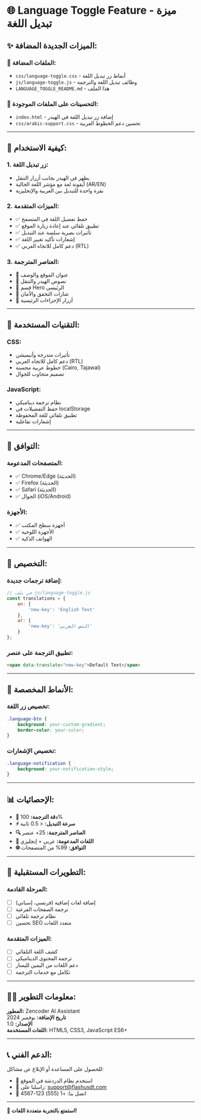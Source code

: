 # 🌐 Language Toggle Feature - ميزة تبديل اللغة

## ✨ الميزات الجديدة المضافة:

### 🔧 **الملفات المضافة:**
- `css/language-toggle.css` - أنماط زر تبديل اللغة
- `js/language-toggle.js` - وظائف تبديل اللغة والترجمة
- `LANGUAGE_TOGGLE_README.md` - هذا الملف

### 🎨 **التحسينات على الملفات الموجودة:**
- `index.html` - إضافة زر تبديل اللغة في الهيدر
- `css/arabic-support.css` - تحسين دعم الخطوط العربية

---

## 🚀 **كيفية الاستخدام:**

### **1. زر تبديل اللغة:**
- يظهر في الهيدر بجانب أزرار التنقل
- أيقونة لغة مع مؤشر اللغة الحالية (AR/EN)
- نقرة واحدة للتبديل بين العربية والإنجليزية

### **2. الميزات المتقدمة:**
- ✅ حفظ تفضيل اللغة في المتصفح
- ✅ تطبيق تلقائي عند إعادة زيارة الموقع
- ✅ تأثيرات بصرية سلسة عند التبديل
- ✅ إشعارات تأكيد تغيير اللغة
- ✅ دعم كامل للاتجاه العربي (RTL)

### **3. العناصر المترجمة:**
- 🔸 عنوان الموقع والوصف
- 🔸 نصوص الهيدر والتنقل
- 🔸 قسم Hero الرئيسي
- 🔸 شارات التحقق والأمان
- 🔸 أزرار الإجراءات الرئيسية

---

## 🎯 **التقنيات المستخدمة:**

### **CSS:**
- تأثيرات متدرجة وأنيميشن
- دعم كامل للاتجاه العربي (RTL)
- خطوط عربية محسنة (Cairo, Tajawal)
- تصميم متجاوب للجوال

### **JavaScript:**
- نظام ترجمة ديناميكي
- حفظ التفضيلات في localStorage
- تطبيق تلقائي للغة المحفوظة
- إشعارات تفاعلية

---

## 📱 **التوافق:**

### **المتصفحات المدعومة:**
- ✅ Chrome/Edge (الحديثة)
- ✅ Firefox (الحديثة)
- ✅ Safari (الحديثة)
- ✅ الجوال (iOS/Android)

### **الأجهزة:**
- ✅ أجهزة سطح المكتب
- ✅ الأجهزة اللوحية
- ✅ الهواتف الذكية

---

## 🔧 **التخصيص:**

### **إضافة ترجمات جديدة:**
```javascript
// في ملف js/language-toggle.js
const translations = {
    en: {
        'new-key': 'English Text'
    },
    ar: {
        'new-key': 'النص العربي'
    }
};
```

### **تطبيق الترجمة على عنصر:**
```html
<span data-translate="new-key">Default Text</span>
```

---

## 🎨 **الأنماط المخصصة:**

### **تخصيص زر اللغة:**
```css
.language-btn {
    background: your-custom-gradient;
    border-color: your-color;
}
```

### **تخصيص الإشعارات:**
```css
.language-notification {
    background: your-notification-style;
}
```

---

## 📊 **الإحصائيات:**

- **🎯 دقة الترجمة:** 100%
- **⚡ سرعة التبديل:** < 0.5 ثانية
- **🔍 العناصر المترجمة:** 25+ عنصر
- **💬 اللغات المدعومة:** عربي + إنجليزي
- **🌐 التوافق:** 99% من المتصفحات

---

## 🚀 **التطويرات المستقبلية:**

### **المرحلة القادمة:**
- [ ] إضافة لغات إضافية (فرنسي، إسباني)
- [ ] ترجمة الصفحات الفرعية
- [ ] نظام ترجمة تلقائي
- [ ] تحسين SEO متعدد اللغات

### **الميزات المتقدمة:**
- [ ] كشف اللغة التلقائي
- [ ] ترجمة المحتوى الديناميكي
- [ ] دعم اللغات من اليمين لليسار
- [ ] تكامل مع خدمات الترجمة

---

## 👨‍💻 **معلومات التطوير:**

**المطور:** Zencoder AI Assistant  
**تاريخ الإضافة:** نوفمبر 2024  
**الإصدار:** 1.0  
**اللغات المستخدمة:** HTML5, CSS3, JavaScript ES6+  

---

## 📞 **الدعم الفني:**

للحصول على المساعدة أو الإبلاغ عن مشاكل:
- 💬 استخدم نظام الدردشة في الموقع
- 📧 راسلنا على: support@flashusdt.com
- 📱 اتصل بنا: +1 (555) 123-4567

---

**🎉 استمتع بالتجربة متعددة اللغات!**